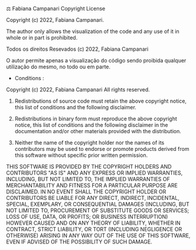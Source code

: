 ⚖️ Fabiana Campanari Copyright License

Copyright (c) 2022, Fabiana Campanari.

The author only allows the visualization of the code and any use of it in whole or in part  is prohibited.

Todos os direitos Resevados (c) 2022, Fabiana Campanari

O autor permite apenas a visualização do código sendo proibida qualquer utilização do mesmo, no todo ou em parte.


-  Conditions :

Copyright (c) 2022, Fabiana Campanari
All rights reserved.



1. Redistributions of source code must retain the above copyright notice, this
   list of conditions and the following disclaimer.

2. Redistributions in binary form must reproduce the above copyright notice,
   this list of conditions and the following disclaimer in the documentation
   and/or other materials provided with the distribution.

3. Neither the name of the copyright holder nor the names of its
   contributors may be used to endorse or promote products derived from
   this software without specific prior written permission.

THIS SOFTWARE IS PROVIDED BY THE COPYRIGHT HOLDERS AND CONTRIBUTORS "AS IS"
AND ANY EXPRESS OR IMPLIED WARRANTIES, INCLUDING, BUT NOT LIMITED TO, THE
IMPLIED WARRANTIES OF MERCHANTABILITY AND FITNESS FOR A PARTICULAR PURPOSE ARE
DISCLAIMED. IN NO EVENT SHALL THE COPYRIGHT HOLDER OR CONTRIBUTORS BE LIABLE
FOR ANY DIRECT, INDIRECT, INCIDENTAL, SPECIAL, EXEMPLARY, OR CONSEQUENTIAL
DAMAGES (INCLUDING, BUT NOT LIMITED TO, PROCUREMENT OF SUBSTITUTE GOODS OR
SERVICES; LOSS OF USE, DATA, OR PROFITS; OR BUSINESS INTERRUPTION) HOWEVER
CAUSED AND ON ANY THEORY OF LIABILITY, WHETHER IN CONTRACT, STRICT LIABILITY,
OR TORT (INCLUDING NEGLIGENCE OR OTHERWISE) ARISING IN ANY WAY OUT OF THE USE
OF THIS SOFTWARE, EVEN IF ADVISED OF THE POSSIBILITY OF SUCH DAMAGE.
